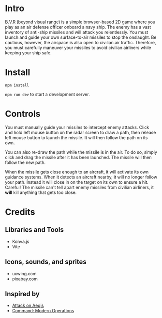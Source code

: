 # Intro
B.V.R (beyond visual range) is a simple browser-based 2D game where you play as an air defense officer
onboard a navy ship. The enemy has a vast inventory of anti-ship missiles and will attack you relentlessly.
You must launch and guide your own surface-to-air missiles to stop the onslaught. Be cautious, however, the
airspace is also open to civilian air traffic. Therefore, you must carefully maneuver your missiles to avoid
civilian airliners while keeping your ship safe.
# Install
`npm install`

`npm run dev` to start a development server.
# Controls
You must manually guide your missiles to intercept enemy attacks. Click and hold left mouse button on
the radar screen to draw a path, then release left mouse button to launch the missile. It will then
follow the path on its own.

You can also re-draw the path while the missile is in the air. To do so, simply click and drag the missile
after it has been launched. The missile will then follow the new path.

When the missile gets close enough to an aircraft, it will activate its own guidance systems. When it detects
an aircraft nearby, it will no longer follow your path. Instead it will close in on the target on its own
to ensure a hit. Careful! The missile can't tell apart enemy missiles from civilian airliners, it **will**
kill anything that gets too close.
# Credits
## Libraries and Tools
- Konva.js
- Vite
## Icons, sounds, and sprites
- uxwing.com
- pixabay.com
## Inspired by
- [Attack on Aegis](https://youtu.be/ZcwDfaY4OW4)
- [Command: Modern Operations](https://store.steampowered.com/app/1076160/Command_Modern_Operations/)
